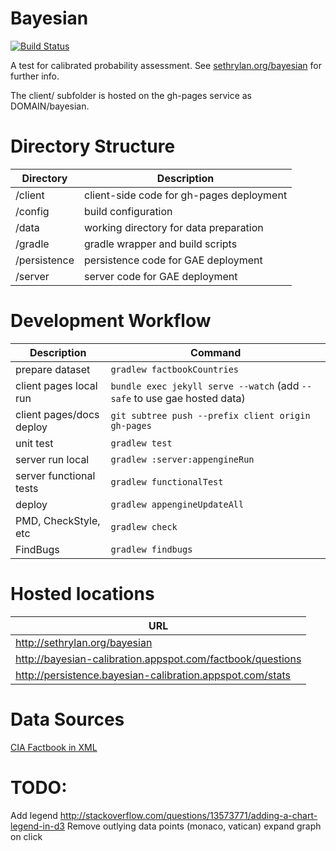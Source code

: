 Bayesian
========

[![Build Status](https://travis-ci.org/sethrylan/bayesian.svg?branch=master)](https://travis-ci.org/sethrylan/bayesian)


A test for calibrated probability assessment. See [sethrylan.org/bayesian](http://sethrylan.org/bayesian) for further info.

The client/ subfolder is hosted on the gh-pages service as DOMAIN/bayesian.

Directory Structure
=========

| Directory    | Description                              |
| ------------ |------------------------------------------|
| /client      | client-side code for gh-pages deployment |
| /config      | build configuration                      |
| /data        | working directory for data preparation   |
| /gradle      | gradle wrapper and build scripts         |
| /persistence | persistence code for GAE deployment      |
| /server      | server code for GAE deployment           |


Development Workflow
=========

| Description               | Command                         |
| ------------------------- |---------------------------------|
| prepare dataset           | ```gradlew factbookCountries``` |
| client pages local run    | ```bundle exec jekyll serve --watch``` (add ```--safe``` to use gae hosted data) |
| client pages/docs deploy  | ```git subtree push --prefix client origin gh-pages```    |
| unit test                 | ```gradlew test```              |
| server run local          | ```gradlew :server:appengineRun``` |
| server functional tests   | ```gradlew functionalTest```    |
| deploy                    | ```gradlew appengineUpdateAll```         |
| PMD, CheckStyle, etc      | ```gradlew check```             |
| FindBugs                  | ```gradlew findbugs```          |

Hosted locations
=========
| URL                                                        |
| -----------------------------------------------------------|
| http://sethrylan.org/bayesian                              |
| http://bayesian-calibration.appspot.com/factbook/questions |
| http://persistence.bayesian-calibration.appspot.com/stats  |

Data Sources
=========
[CIA Factbook in XML](http://jmatchparser.sourceforge.net/factbook/)

TODO:
=========
Add legend
    http://stackoverflow.com/questions/13573771/adding-a-chart-legend-in-d3
Remove outlying data points (monaco, vatican)
expand graph on click

